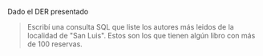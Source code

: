 Dado el DER presentado

<div
  class='mu-erd'
  data-entities='{
    "libros": {
      "id_libro": {
        "type": "Integer",
        "pk": true
      },
      "titulo": {
        "type": "Text"
      },
      "autor": {
        "type": "Text"
      },
      "cantidad_reservas": {
        "type": "Integer"
      },
      "id_biblioteca": {
        "type": "Integer",
        "pk": false,
        "fk": {
          "to": { "entity": "bibliotecas", "column": "id_biblioteca" },
          "type": "many_to_one"
        }
      }
    },
    "bibliotecas": {
      "id_biblioteca": {
        "type": "Integer",
        "pk": true
      },
      "localidad": {
        "type": "Text"
      }
    }
  }'>
</div>

> Escribí una consulta SQL que liste los autores más leidos de la localidad de "San Luis". Estos son los que tienen algún libro con más de  100 reservas.
